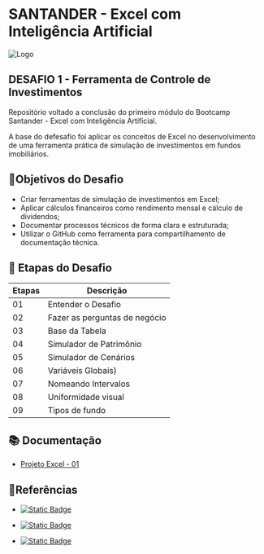 # SANTANDER - Excel com Inteligência Artificial
![Logo](https://assets.dio.me/FanVRCIEnVkijATRji1xaIQBPRiHYaj-wmgp_fkyDyc/f:webp/h:120/q:80/L3RyYWNrcy9lYzk3OWZkYy03ZDVlLTQxOGYtOTQ1My05YzU4NDI4NTFmMmIucG5n)
## DESAFIO 1 - Ferramenta de Controle de Investimentos

Repositório voltado a conclusão do primeiro módulo do Bootcamp Santander - Excel com Inteligência Artificial.

A base do defesafio foi aplicar os conceitos de Excel no desenvolvimento de uma ferramenta prática de simulação de investimentos em fundos imobiliários.

## 🎯Objetivos do Desafio
- Criar ferramentas de simulação de investimentos em Excel;
- Aplicar cálculos financeiros como rendimento mensal e cálculo de dividendos;
- Documentar processos técnicos de forma clara e estruturada; 
- Utilizar o GitHub como ferramenta para compartilhamento de documentação técnica. 

## 🏹 Etapas do Desafio
| Etapas | Descrição |
|------|---------|
| 01 | Entender o Desafio |
| 02 | Fazer as perguntas de negócio |
| 03 | Base da Tabela |
| 04 | Simulador de Patrimônio |
| 05 | Simulador de Cenários |
| 06 | Variáveis Globais) |
| 07 | Nomeando Intervalos |
| 08 | Uniformidade visual |
| 09 | Tipos de fundo |


## 📚 Documentação
- [Projeto Excel - 01](https://github.com/user-attachments/files/20444986/Projeto.Excel.-.01.xlsx)


## 🔎Referências
- [![Static Badge](https://img.shields.io/badge/Plataforma-DIO-blue)](https://web.dio.me/home)

- [![Static Badge](https://img.shields.io/badge/Bootcamp-SANTANDER-red)](https://web.dio.me/home)

- [![Static Badge](https://img.shields.io/badge/GitProfessor-FelipeAguiar-black)](https://github.com/felipeAguiarCode)
